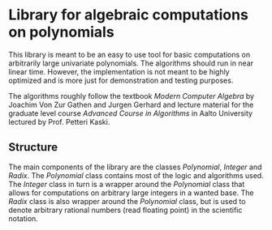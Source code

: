 # Library for algebraic computations on polynomials

This library is meant to be an easy to use tool for basic computations on arbitrarily large univariate polynomials. The algorithms should run in near linear time. However, the implementation is not meant to be highly optimized and is more just for demonstration and testing purposes.

The algorithms roughly follow the textbook _Modern Computer Algebra_ by Joachim Von Zur Gathen and Jurgen Gerhard and lecture material for the graduate level course _Advanced Course in Algorithms_ in Aalto University lectured by Prof. Petteri Kaski.

## Structure

The main components of the library are the classes _Polynomial_, _Integer_ and _Radix_. The _Polynomial_ class contains most of the logic and algorithms used. The _Integer_ class in turn is a wrapper around the _Polynomial_ class that allows for computations on arbitrary large integers in a wanted base. The _Radix_ class is also wrapper around the _Polynomial_ class, but is used to denote arbitrary rational numbers (read floating point) in the scientific notation. 